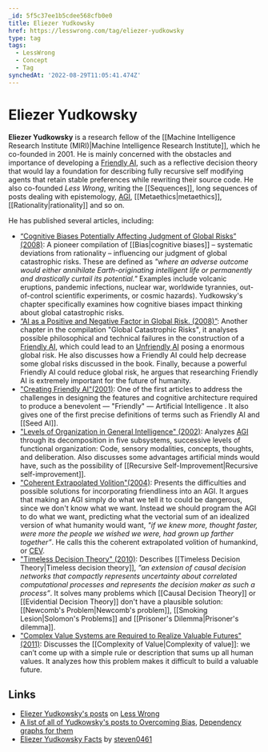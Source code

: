 ```yaml
---
_id: 5f5c37ee1b5cdee568cfb0e0
title: Eliezer Yudkowsky
href: https://lesswrong.com/tag/eliezer-yudkowsky
type: tag
tags:
  - LessWrong
  - Concept
  - Tag
synchedAt: '2022-08-29T11:05:41.474Z'
---
```

# Eliezer Yudkowsky

**Eliezer Yudkowsky** is a research fellow of the [[Machine Intelligence Research Institute (MIRI)|Machine Intelligence Research Institute]], which he co-founded in 2001. He is mainly concerned with the obstacles and importance of developing a [Friendly AI](https://wiki.lesswrong.com/wiki/Friendly_AI), such as a reflective decision theory that would lay a foundation for describing fully recursive self modifying agents that retain stable preferences while rewriting their source code. He also co-founded *Less Wrong*, writing the [[Sequences]], long sequences of posts dealing with epistemology, [AGI](https://wiki.lesswrong.com/wiki/AGI), [[Metaethics|metaethics]], [[Rationality|rationality]] and so on.

He has published several articles, including:

- [“Cognitive Biases Potentially Affecting Judgment of Global Risks” (2008)](http://intelligence.org/files/CognitiveBiases.pdf): A pioneer compilation of [[Bias|cognitive biases]] – systematic deviations from rationality – influencing our judgment of global catastrophic risks. These are defined as *"where an adverse outcome would either annihilate Earth-originating intelligent life or permanently and drastically curtail its potential."* Examples include volcanic eruptions, pandemic infections, nuclear war, worldwide tyrannies, out-of-control scientific experiments, or cosmic hazards). Yudkowsky's chapter specifically examines how cognitive biases impact thinking about global catastrophic risks.
- [“AI as a Positive and Negative Factor in Global Risk. (2008)”](http://intelligence.org/files/AIRisk.pdf): Another chapter in the compilation "Global Catastrophic Risks", it analyses possible philosophical and technical failures in the construction of a [Friendly AI](https://wiki.lesswrong.com/wiki/Friendly_AI), which could lead to an [Unfriendly AI](https://wiki.lesswrong.com/wiki/Unfriendly_AI) posing a enormous global risk. He also discusses how a Friendly AI could help decrease some global risks discussed in the book. Finally, because a powerful Friendly AI could reduce global risk, he argues that researching Friendly AI is extremely important for the future of humanity.
- ["Creating Friendly AI"(2001)](http://intelligence.org/files/CFAI.pdf): One of the first articles to address the challenges in designing the features and cognitive architecture required to produce a benevolent — "Friendly" — Artificial Intelligence . It also gives one of the first precise definitions of terms such as Friendly AI and [[Seed AI]].
- ["Levels of Organization in General Intelligence" (2002)](http://intelligence.org/files/LOGI.pdf): Analyzes [AGI](https://wiki.lesswrong.com/wiki/AGI) through its decomposition in five subsystems, successive levels of functional organization: Code, sensory modalities, concepts, thoughts, and deliberation. Also discusses some advantages artificial minds would have, such as the possibility of [[Recursive Self-Improvement|Recursive self-improvement]].
- ["Coherent Extrapolated Volition"(2004)](http://intelligence.org/files/CEV.html): Presents the difficulties and possible solutions for incorporating friendliness into an AGI. It argues that making an AGI simply do what we tell it to could be dangerous, since we don't know what we want. Instead we should program the AGI to do what we want, predicting what the vectorial sum of an idealized version of what humanity would want, *"if we knew more, thought faster, were more the people we wished we were, had grown up farther together”*. He calls this the coherent extrapolated volition of humankind, or [CEV](https://wiki.lesswrong.com/wiki/CEV).
- ["Timeless Decision Theory" (2010)](http://intelligence.org/files/TDT.pdf): Describes [[Timeless Decision Theory|Timeless decision theory]], *”an extension of causal decision networks that compactly represents uncertainty about correlated computational processes and represents the decision maker as such a process”*. It solves many problems which [[Causal Decision Theory]] or [[Evidential Decision Theory]] don't have a plausible solution: [[Newcomb's Problem|Newcomb's problem]], [[Smoking Lesion|Solomon's Problems]] and [[Prisoner's Dilemma|Prisoner's dilemma]].
- ["Complex Value Systems are Required to Realize Valuable Futures" (2011)](http://intelligence.org/files/ComplexValues.pdf): Discusses the [[Complexity of Value|Complexity of value]]: we can’t come up with a simple rule or description that sums up all human values. It analyzes how this problem makes it difficult to build a valuable future.

## Links

- [Eliezer Yudkowsky's posts](http://lesswrong.com/user/Eliezer_Yudkowsky/submitted/) on [Less Wrong](http://lesswrong.com/)
- [A list of all of Yudkowsky's posts to Overcoming Bias](https://web.archive.org/web/20140326081311/http://www.cs.auckland.ac.nz/~andwhay/postlist.html), [Dependency graphs for them](https://web.archive.org/web/20130713005256/http://www.cs.auckland.ac.nz/~andwhay/graphlist.html)
- [Eliezer Yudkowsky Facts](http://lesswrong.com/lw/4g/eliezer_yudkowsky_facts/) by [steven0461](https://wiki.lesswrong.com/wiki/steven0461)
